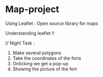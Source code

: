 # Map-project

Using Leaflet : Open source library for maps 

Understanding leaflet !!

// Night Task :
1. Make several polygons 
2. Take the coordinates of the forts 
3. Onlicking we get a pop-up 
4. Showing the picture of the fort 